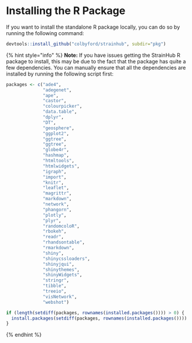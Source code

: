 # Installing the R Package

If you want to install the standalone R package locally, you can do so by running the following command:

```r
devtools::install_github("colbyford/strainhub", subdir="pkg")
```

{% hint style="info" %}
**Note:** If you have issues getting the StrainHub R package to install, this may be due to the fact that the package has quite a few dependencies. You can manually ensure that all the dependencies are installed by running the following script first:

```r
packages <- c("ade4",
              "adegenet",
              "ape",
              "castor",
              "colourpicker",
              "data.table",
              "dplyr",
              "DT",
              "geosphere",
              "ggplot2",
              "ggtree",
              "ggtree",
              "globe4r",
              "hashmap",
              "htmltools",
              "htmlwidgets",
              "igraph",
              "import",
              "knitr",
              "leaflet",
              "magrittr",
              "markdown",
              "network",
              "phangorn",
              "plotly",
              "plyr",
              "randomcoloR",
              "rbokeh",
              "readr",
              "rhandsontable",
              "rmarkdown",
              "shiny",
              "shinycssloaders",
              "shinyjqui",
              "shinythemes",
              "shinyWidgets",
              "stringr",
              "tibble",
              "treeio",
              "visNetwork",
              "webshot")

if (length(setdiff(packages, rownames(installed.packages()))) > 0) {
  install.packages(setdiff(packages, rownames(installed.packages())))  
}
```
{% endhint %}

